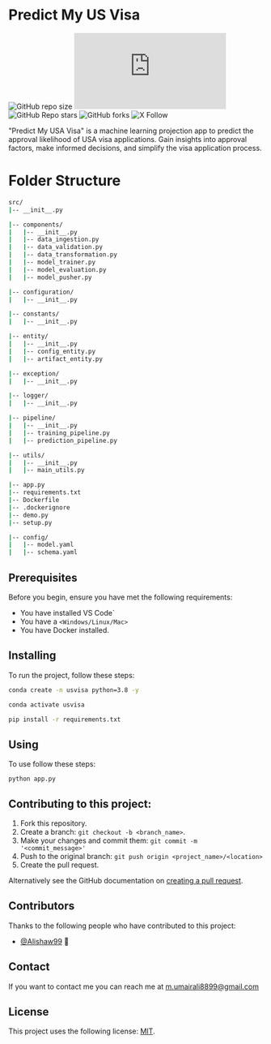 # Predict My US Visa


![GitHub repo size](https://img.shields.io/github/repo-size/m-umairali/predict-my-usa-visa)
![GitHub contributors](https://img.shields.io/github/contributors/scottydocs/README-template.md)
![GitHub Repo stars](https://img.shields.io/github/stars/m-umairali/predict-my-usa-visa)
![GitHub forks](https://img.shields.io/github/forks/m-umairali/predict-my-usa-visa)
![X Follow](https://img.shields.io/twitter/follow/umair_ali_11?style=social)

"Predict My USA Visa" is a machine learning projection app to predict the approval likelihood of USA visa applications. Gain insights into approval factors, make informed decisions, and simplify the visa application process.

# Folder Structure

```bash
src/
|-- __init__.py

|-- components/
|   |-- __init__.py
|   |-- data_ingestion.py
|   |-- data_validation.py
|   |-- data_transformation.py
|   |-- model_trainer.py
|   |-- model_evaluation.py
|   |-- model_pusher.py

|-- configuration/
|   |-- __init__.py

|-- constants/
|   |-- __init__.py

|-- entity/
|   |-- __init__.py
|   |-- config_entity.py
|   |-- artifact_entity.py

|-- exception/
|   |-- __init__.py

|-- logger/
|   |-- __init__.py

|-- pipeline/
|   |-- __init__.py
|   |-- training_pipeline.py
|   |-- prediction_pipeline.py

|-- utils/
|   |-- __init__.py
|   |-- main_utils.py

|-- app.py
|-- requirements.txt
|-- Dockerfile
|-- .dockerignore
|-- demo.py
|-- setup.py

|-- config/
|   |-- model.yaml
|   |-- schema.yaml

```





## Prerequisites

Before you begin, ensure you have met the following requirements:

* You have installed VS Code`
* You have a `<Windows/Linux/Mac>`
* You have Docker installed.

## Installing

To run the project, follow these steps:

```bash
conda create -n usvisa python=3.8 -y
```
```bash
conda activate usvisa
```
```bash
pip install -r requirements.txt
```


## Using

To use follow these steps:

```
python app.py
```


## Contributing to this project:

1. Fork this repository.
2. Create a branch: `git checkout -b <branch_name>`.
3. Make your changes and commit them: `git commit -m '<commit_message>'`
4. Push to the original branch: `git push origin <project_name>/<location>`
5. Create the pull request.

Alternatively see the GitHub documentation on [creating a pull request](https://help.github.com/en/github/collaborating-with-issues-and-pull-requests/creating-a-pull-request).

## Contributors

Thanks to the following people who have contributed to this project:

* [@Alishaw99](https://github.com/Alishaw99) 🐛



## Contact

If you want to contact me you can reach me at m.umairali8899@gmail.com

## License

This project uses the following license: [MIT](https://github.com/m-umairali/predict-my-usa-visa/tree/main#MIT-1-ov-file).
